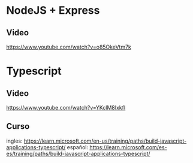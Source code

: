 # NodeJS + Express
## Video
https://www.youtube.com/watch?v=o85OkeVtm7k

# Typescript
## Video
https://www.youtube.com/watch?v=YKclM8IxkfI
## Curso
ingles: https://learn.microsoft.com/en-us/training/paths/build-javascript-applications-typescript/
español: https://learn.microsoft.com/es-es/training/paths/build-javascript-applications-typescript/

